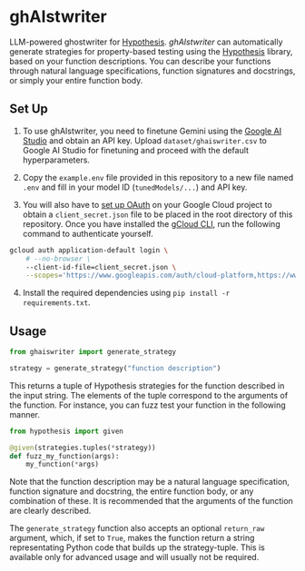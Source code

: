 # ghAIstwriter

LLM-powered ghostwriter for [Hypothesis](https://hypothesis.readthedocs.io/). _ghAIstwriter_ can automatically generate strategies for property-based testing using the [Hypothesis](https://hypothesis.readthedocs.io/) library, based on your function descriptions. You can describe your functions through natural language specifications, function signatures and docstrings, or simply your entire function body.

## Set Up

1. To use ghAIstwriter, you need to finetune Gemini using the [Google AI Studio](https://aistudio.google.com/) and obtain an API key. Upload `dataset/ghaiswriter.csv` to Google AI Studio for finetuning and proceed with the default hyperparameters.

2. Copy the `example.env` file provided in this repository to a new file named `.env` and fill in your model ID (`tunedModels/...`) and API key.

3. You will also have to [set up OAuth](https://ai.google.dev/gemini-api/docs/oauth) on your Google Cloud project to obtain a `client_secret.json` file to be placed in the root directory of this repository. Once you have installed the [gCloud CLI](https://cloud.google.com/sdk/docs/install), run the following command to authenticate yourself.

```bash
gcloud auth application-default login \
    # --no-browser \
    --client-id-file=client_secret.json \
    --scopes='https://www.googleapis.com/auth/cloud-platform,https://www.googleapis.com/auth/generative-language.retriever'
```

4. Install the required dependencies using `pip install -r requirements.txt`.

## Usage

```python
from ghaiswriter import generate_strategy

strategy = generate_strategy("function description")
```

This returns a tuple of Hypothesis strategies for the function described in the input string. The elements of the tuple correspond to the arguments of the function. For instance, you can fuzz test your function in the following manner.

```python
from hypothesis import given

@given(strategies.tuples(*strategy))
def fuzz_my_function(args):
    my_function(*args)
```

Note that the function description may be a natural language specification, function signature and docstring, the entire function body, or any combination of these. It is recommended that the arguments of the function are clearly described.

The `generate_strategy` function also accepts an optional `return_raw` argument, which, if set to `True`, makes the function return a string representating Python code that builds up the strategy-tuple. This is available only for advanced usage and will usually not be required. 

